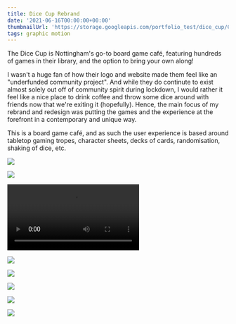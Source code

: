 ```yaml
---
title: Dice Cup Rebrand
date: '2021-06-16T00:00:00+00:00'
thumbnailUrl: 'https://storage.googleapis.com/portfolio_test/dice_cup/Cover.png'
tags: graphic motion
---
```


The Dice Cup is Nottingham's go-to board game café, featuring hundreds of games in their library, and the option to bring your own along!

I wasn't a huge fan of how their logo and website made them feel like an "underfunded community project". And while they do continute to exist almost solely out off of community spirit during lockdown, I would rather it feel like a nice place to drink coffee and throw some dice around with friends now that we're exiting it (hopefully). Hence, the main focus of my rebrand and redesign was putting the games and the experience at the forefront in a contemporary and unique way. 

This is a board game café, and as such the user experience is based around tabletop gaming tropes, character sheets, decks of cards, randomisation, shaking of dice, etc. 

![](https://storage.googleapis.com/portfolio_test/dice_cup/Board-01.png)

![](https://storage.googleapis.com/portfolio_test/dice_cup/Board-02.png)

<video controls="controls">
    <source src="https://storage.googleapis.com/portfolio_test/dice_cup/web-demo.mp4">
</video>

![](https://storage.googleapis.com/portfolio_test/dice_cup/Board-03.png)

![](https://storage.googleapis.com/portfolio_test/dice_cup/Board-04.png)

![](https://storage.googleapis.com/portfolio_test/dice_cup/Board-05.png)

![](https://storage.googleapis.com/portfolio_test/dice_cup/Board-06.png)

![](https://storage.googleapis.com/portfolio_test/dice_cup/Board-07.png)